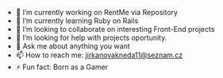 - 🔭 I’m currently working on RentMe via Repository
- 🌱 I’m currently learning Ruby on Rails 
- 👯 I’m looking to collaborate on interesting Front-End projects
- 🤔 I’m looking for help with projects oportunity. 
- 💬 Ask me about anything you want 
- 📫 How to reach me: jirkanovakneda11@seznam.cz
- ⚡ Fun fact: Born as a Gamer
